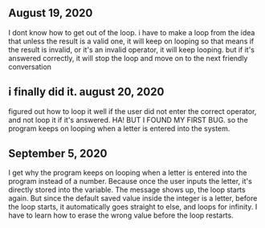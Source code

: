 ## August 19, 2020
   I dont know how to get out of the loop.
   i have to make a loop from the idea that unless the result is a valid one, it will keep on looping
    so that means if the result is invalid, or it's an invalid operator, it will keep looping.
    but if it's answered correctly, it will stop the loop and move on to the next friendly conversation

## i finally did it. august 20, 2020
   figured out how to loop it well if the user did not enter the correct operator, and not loop it
   if it's answered. HA!
   BUT I FOUND MY FIRST BUG.
   so the program keeps on looping when a letter is entered into the system.

## September 5, 2020
   I get why the program keeps on looping when a letter is entered into the program instead of a number.
   Because once the user inputs the letter, it's directly stored into the variable.
   The message shows up, the loop starts again.
   But since the default saved value inside the integer is a letter, before the loop starts,
   it automatically goes straight to else, and loops for infinity.
   I have to learn how to erase the wrong value before the loop restarts.
 
